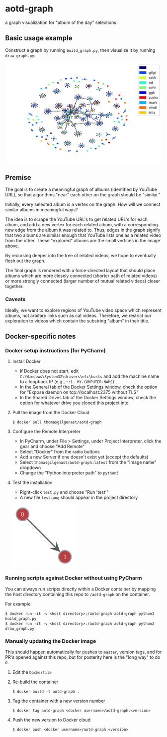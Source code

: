 aotd-graph
==========

a graph visualization for "album of the day" selections

Basic usage example
-------------------

Construct a graph by running `build_graph.py`, then visualize it by running
`draw_graph.py`.

![](aotd.png)

Premise
-------

The goal is to create a meaningful graph of albums (identified by YouTube URL),
so that algorithms "near" each other on the graph should be "similar."

Initially, every selected album is a vertex on the graph. How will we connect
similar albums in meaningful ways?

The idea is to scrape the YouTube URL's to get related URL's for each album, and
add a new vertex for each related album, with a corresponding new edge from the
album it was related to. Thus, edges in the graph signify that two albums are
similar enough that YouTube lists one as a related video from the other. These
"explored" albums are the small vertices in the image above.

By recursing deeper into the tree of related videos, we hope to eventually flesh
out the graph.

The final graph is rendered with a force-directed layout that should place
albums which are more closely connected (shorter path of related videos) or
more strongly connected (larger number of mutual related videos) closer
together.

### Caveats

Ideally, we want to explore regions of YouTube video space which represent
albums, not arbitary links such as cat videos. Therefore, we restrict our
exploration to videos which contain the substring "album" in their title.

Docker-specific notes
---------------------

### Docker setup instructions (for PyCharm)

  1. Install Docker
     - If Docker does not start, edit `C:\Windows\System32\drivers\etc\hosts`
       and add the machine name to a loopback IP (e.g., `::1  MY-COMPUTER-NAME`)
     - In the General tab of the Docker Settings window, check the option for
       "Expose daemon on tcp://localhost:2375 without TLS"
     - In the Shared Drives tab of the Docker Settings window, check the option
       for whatever drive you cloned this project into

  2. Pull the image from the Docker Cloud
  
         $ docker pull thomasgilgenast/aotd-graph

  3. Configure the Remote Interpreter
     - In PyCharm, under File > Settings, under Project Interpreter, click the
       gear and choose "Add Remote"
     - Select "Docker" from the radio buttons
     - Add a new Server if one doesn't exist yet (accept the defaults)
     - Select `thomasgilgenast/aotd-graph:latest` from the "Image name"
       dropdown
     - Change the "Python interpreter path" to `python3`
  
  4. Test the installation
     - Right-click `test.py` and choose "Run 'test'"
     - A new file `test.png` should appear in the project directory
     
     ![](test.png)

### Running scripts against Docker without using PyCharm

You can always run scripts directly within a Docker container by mapping the
host directory containing this repo to `/aotd-graph` on the container.

For example:

    $ docker run -it -v <host directory>:/aotd-graph aotd-graph python3 build_graph.py
    $ docker run -it -v <host directory>:/aotd-graph aotd-graph python3 draw_graph.py

### Manually updating the Docker image

This should happen automatically for pushes to `master`, version tags, and for
PR's opened against this repo, but for posterity here is the "long way" to do
it.

  1. Edit the `Dockerfile`
  2. Re-build the container
  
         $ docker build -t aotd-graph .
  
  3. Tag the container with a new version number
  
         $ docker tag aotd-graph <docker username>/aotd-graph:<version>
  
  4. Push the new version to Docker cloud
  
         $ docker push <docker username>/aotd-graph:<version>
